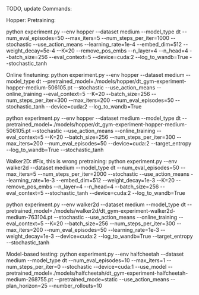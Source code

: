 TODO, update
Commands:

Hopper:
Pretraining:

python experiment.py --env hopper --dataset medium --model_type dt --num_eval_episodes=50 --max_iters=5 --num_steps_per_iter=1000 --stochastic  --use_action_means --learning_rate=1e-4 --embed_dim=512 --weight_decay=5e-4 --K=20 --remove_pos_embs --n_layer=4 --n_head=4 --batch_size=256 --eval_context=5 --device=cuda:2 --log_to_wandb=True --stochastic_tanh

Online finetuning:
python experiment.py --env hopper --dataset medium --model_type dt --pretrained_model=./models/hopper/dt_gym-experiment-hopper-medium-506105.pt --stochastic --use_action_means --online_training --eval_context=5 --K=20 --batch_size=256 --num_steps_per_iter=300 --max_iters=200 --num_eval_episodes=50 --stochastic_tanh --device=cuda:2 --log_to_wandb=True 

python experiment.py --env hopper --dataset medium --model_type dt --pretrained_model=./models/hopper/dt_gym-experiment-hopper-medium-506105.pt --stochastic --use_action_means --online_training --eval_context=5 --K=20 --batch_size=256 --num_steps_per_iter=300 --max_iters=200 --num_eval_episodes=50  --device=cuda:2 --target_entropy --log_to_wandb=True --stochastic_tanh


Walker2D:
#Fix, this is wrong
pretraining:
python experiment.py --env walker2d --dataset medium --model_type dt --num_eval_episodes=50 --max_iters=5 --num_steps_per_iter=2000 --stochastic  --use_action_means --learning_rate=1e-3 --embed_dim=512 --weight_decay=1e-3 --K=20 --remove_pos_embs --n_layer=4 --n_head=4 --batch_size=256 --eval_context=5 --stochastic_tanh --device=cuda:2 --log_to_wandb=True



python experiment.py --env walker2d --dataset medium --model_type dt --pretrained_model=./models/walker2d/dt_gym-experiment-walker2d-medium-763104.pt --stochastic --use_action_means --online_training --eval_context=5 --K=20 --batch_size=256 --num_steps_per_iter=300 --max_iters=200 --num_eval_episodes=50 --learning_rate=1e-3 --weight_decay=1e-3 --device=cuda:2 --log_to_wandb=True --target_entropy --stochastic_tanh



Model-based testing:
 python experiment.py --env halfcheetah --dataset medium --model_type dt --num_eval_episodes=10 --max_iters=1 --num_steps_per_iter=0 --stochastic --device=cuda:1 --use_model --pretrained_model=./models/halfcheetah/dt_gym-experiment-halfcheetah-medium-268755.pt --pretrained_mode=static --use_action_means --plan_horizon=25 --number_rollouts=10